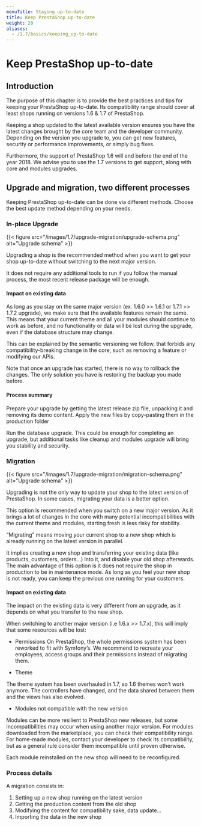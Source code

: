```yaml
---
menuTitle: Staying up-to-date
title: Keep PrestaShop up-to-date
weight: 20
aliases:
  - /1.7/basics/keeping_up-to-date
---
```


# Keep PrestaShop up-to-date

## Introduction

The purpose of this chapter is to provide the best practices and tips for keeping your PrestaShop up-to-date. Its compatibility range should cover at least shops running on versions 1.6 & 1.7 of PrestaShop.

Keeping a shop updated to the latest available version ensures you have the latest changes brought by the core team and the developer community.
Depending on the version you upgrade to, you can get new features, security or performance improvements, or simply bug fixes.

Furthermore, the support of PrestaShop 1.6 will end before the end of the year 2018. We advise you to use the 1.7 versions to get support, along with core and modules upgrades.

## Upgrade and migration, two different processes

Keeping PrestaShop up-to-date can be done via different methods. Choose the best update method depending on your needs.

### In-place Upgrade

{{< figure src="/images/1.7/upgrade-migration/upgrade-schema.png" alt="Upgrade schema" >}}

Upgrading a shop is the recommended method when you want to get your shop up-to-date without switching to the next major version.

It does not require any additional tools to run if you follow the manual process, the most recent release package will be enough.

#### Impact on existing data
As long as you stay on the same major version (ex. 1.6.0 >> 1.6.1 or 1.7.1 >> 1.7.2 upgrade), we make sure that the available features remain the same.
This means that your current theme and all your modules should continue to work as before, and no functionality or data will be lost during the upgrade, even if the database structure may change.

This can be explained by the semantic versioning we follow, that forbids any compatibility-breaking change in the core, such as removing a feature or modifying our APIs.

Note that once an upgrade has started, there is no way to rollback the changes. The only solution you have is restoring the backup you made before.

#### Process summary

Prepare your upgrade by getting the latest release zip file, unpacking it and removing its demo content.
Apply the new files by copy-pasting them in the production folder

Run the database upgrade. This could be enough for completing an upgrade, but additional tasks like cleanup and modules upgrade will bring you stability and security.



### Migration

{{< figure src="/images/1.7/upgrade-migration/migration-schema.png" alt="Upgrade schema" >}}

Upgrading is not the only way to update your shop to the latest version of PrestaShop. In some cases, migrating your data is a better option.

This option is recommended when you switch on a new major version. As it brings a lot of changes in the core with many potential incompatibilities with the current theme and modules, starting fresh is less risky for stability.

“Migrating” means moving your current shop to a new shop which is already running on the latest version in parallel.

It implies creating a new shop and transferring your existing data (like products, customers, orders…) into it, and disable your old shop afterwards.
The main advantage of this option is it does not require the shop in production to be in maintenance mode. As long as you feel your new shop is not ready, you can keep the previous one running for your customers.

#### Impact on existing data
The impact on the existing data is very different from an upgrade, as it depends on what you transfer to the new shop.

When switching to another major version (i.e 1.6.x >> 1.7.x), this will imply that some resources will be lost:

* Permissions
On PrestaShop, the whole permissions system has been reworked to fit with Symfony’s. We recommend to recreate your employees, access groups and their permissions instead of migrating them.

* Theme

The theme system has been overhauled in 1.7, so 1.6 themes won’t work anymore.
The controllers have changed, and the data shared between them and the views has also evolved.

* Modules not compatible with the new version

Modules can be more resilient to PrestaShop new releases, but some incompatibilities may occur when using another major version.
For modules downloaded from the marketplace, you can check their compatibility range.
For home-made modules, contact your developer to check its compatibility, but as a general rule consider them incompatible until proven otherwise.

Each module reinstalled on the new shop will need to be reconfigured.

### Process details

A migration consists in:

1. Setting up  a new shop running on the latest version
2. Getting the production content from the old shop
3. Modifying the content for compatibility sake, data update...
4. Importing the data in the new shop
